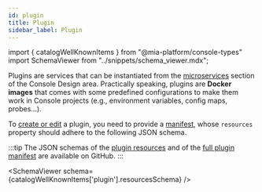 ```yaml
---
id: plugin
title: Plugin
sidebar_label: Plugin
---
```


import { catalogWellKnownItems } from "@mia-platform/console-types"
import SchemaViewer from "../snippets/schema_viewer.mdx";

Plugins are services that can be instantiated from the [microservices](/development_suite/api-console/api-design/services.md) section of the Console Design area.
Practically speaking, plugins are **Docker images** that comes with some predefined configurations to make them work in Console projects (e.g., environment variables, config maps, probes...).

To [create or edit](/software-catalog/items-management/overview.md) a plugin, you need to provide a [manifest](/software-catalog/items-manifest/overview.md), whose `resources` property should adhere to the following JSON schema.

:::tip
The JSON schemas of the [plugin resources](https://raw.githubusercontent.com/mia-platform/console-sdk/refs/heads/main/packages/console-types/schemas/catalog/plugin.resources.schema.json) and of the [full plugin manifest](https://raw.githubusercontent.com/mia-platform/console-sdk/refs/heads/main/packages/console-types/schemas/catalog/plugin.manifest.schema.json) are available on GitHub.
:::

<SchemaViewer schema={catalogWellKnownItems['plugin'].resourcesSchema} />
